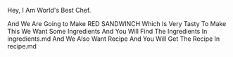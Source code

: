 Hey, I Am World's Best Chef.

And We Are Going to Make RED SANDWINCH Which Is Very Tasty To Make This We Want Some Ingredients And You Will Find The Ingredients In ingredients.md And We Also Want Recipe And You Will Get The Recipe In recipe.md 